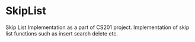 # SkipList
Skip List Implementation as a part of CS201 project.
Implementation of skip list functions such as insert search delete etc.
